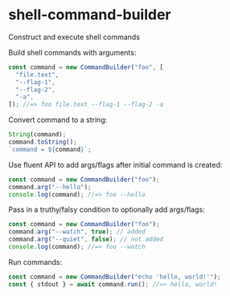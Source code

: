 # shell-command-builder
Construct and execute shell commands

Build shell commands with arguments:

``` js
const command = new CommandBuilder("foo", [
  "file.text",
  "--flag-1",
  "--flag-2",
  "-a",
]); //=> foo file.text --flag-1 --flag-2 -a
```

Convert command to a string:

``` js
String(command);
command.toString();
`command = ${command}`;
```

Use fluent API to add args/flags after initial command is created:

``` js
const command = new CommandBuilder("foo");
command.arg("--hello");
console.log(command); //=> foo --hello
```

Pass in a truthy/falsy condition to optionally add args/flags:

``` js
const command = new CommandBuilder("foo");
command.arg("--watch", true); // added
command.arg("--quiet", false); // not added
console.log(command); //=> foo --watch
```

Run commands:

``` js
const command = new CommandBuilder("echo 'hello, world!'");
const { stdout } = await command.run(); //=> hello, world!
```
